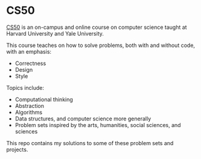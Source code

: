 # CS50

[CS50](https://cs50.harvard.edu/x/2023/) is an on-campus and online course on computer science taught at Harvard University and Yale University.

This course teaches on how to solve problems, both with and without code, with an emphasis:
- Correctness
- Design
- Style

Topics include:
- Computational thinking
- Abstraction
- Algorithms
- Data structures, and computer science more generally 
- Problem sets inspired by the arts, humanities, social sciences, and sciences

This repo contains my solutions to some of these problem sets and projects.
